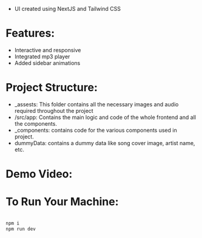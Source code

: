 - UI created using NextJS and Tailwind CSS

# Features:

- Interactive and responsive
- Integrated mp3 player
- Added sidebar animations

# Project Structure:

- _assests: This folder contains all the necessary images and audio required throughout the project
- /src/app: Contains the main logic and code of the whole frontend and all the components.
- _components: contains code for the various components used in project.
- dummyData: contains a dummy data like song cover image, artist name, etc.

# Demo Video: 


# To Run Your Machine:

```bash

npm i
npm run dev

```


